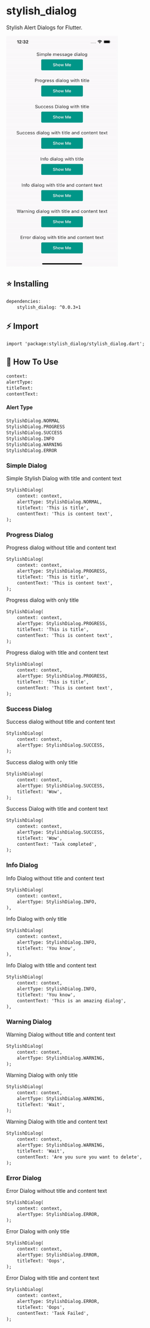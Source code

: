 # stylish_dialog

Stylish Alert Dialogs for Flutter.

<img src="https://github.com/MarsadMaqsood/StylishDialogFlutter/blob/master/assets/stylish_dialog-screen%20recording.gif" alt="alt text" width="300" height="620">

## ⭐  Installing

    dependencies:
        stylish_dialog: ^0.0.3+1
        
## ⚡ Import
    import 'package:stylish_dialog/stylish_dialog.dart';
    
## 📙 How To Use

    context:
    alertType:
    titleText:
    contentText:
    
#### Alert Type
    StylishDialog.NORMAL
    StylishDialog.PROGRESS
    StylishDialog.SUCCESS
    StylishDialog.INFO
    StylishDialog.WARNING
    StylishDialog.ERROR
    
### Simple Dialog
Simple Stylish Dialog with title and content text

    StylishDialog(
        context: context,
        alertType: StylishDialog.NORMAL,
        titleText: 'This is title',
        contentText: 'This is content text',
    );
    
### Progress Dialog
Progress dialog without title and content text

    StylishDialog(
        context: context,
        alertType: StylishDialog.PROGRESS,
        titleText: 'This is title',
        contentText: 'This is content text',
    );
    
Progress dialog with only title

    StylishDialog(
        context: context,
        alertType: StylishDialog.PROGRESS,
        titleText: 'This is title',
        contentText: 'This is content text',
    );
    
Progress dialog with title and content text
    
    StylishDialog(
        context: context,
        alertType: StylishDialog.PROGRESS,
        titleText: 'This is title',
        contentText: 'This is content text',
    );

### Success Dialog
Success dialog without title and content text
    
    StylishDialog(
        context: context,
        alertType: StylishDialog.SUCCESS,
    );
    
Success dialog with only title

    StylishDialog(
        context: context,
        alertType: StylishDialog.SUCCESS,
        titleText: 'Wow',
    );

Success Dialog with title and content text

    StylishDialog(
        context: context,
        alertType: StylishDialog.SUCCESS,
        titleText: 'Wow',
        contentText: 'Task completed',
    );
    
### Info Dialog
Info Dialog without title and content text

    StylishDialog(
        context: context,
        alertType: StylishDialog.INFO,
    ),
    

Info Dialog with only title

    StylishDialog(
        context: context,
        alertType: StylishDialog.INFO,
        titleText: 'You know',
    ),

Info Dialog with title and content text

    StylishDialog(
        context: context,
        alertType: StylishDialog.INFO,
        titleText: 'You know',
        contentText: 'This is an amazing dialog',
    ),

### Warning Dialog
Warning Dialog without title and content text

    StylishDialog(
        context: context,
        alertType: StylishDialog.WARNING,
    );

Warning Dialog with only title

    StylishDialog(
        context: context,
        alertType: StylishDialog.WARNING,
        titleText: 'Wait',
    );


Warning Dialog with title and content text
    
    StylishDialog(
        context: context,
        alertType: StylishDialog.WARNING,
        titleText: 'Wait',
        contentText: 'Are you sure you want to delete',
    );
    
### Error Dialog
Error Dialog without title and content text

    StylishDialog(
        context: context,
        alertType: StylishDialog.ERROR,
    );

Error Dialog with only title

    StylishDialog(
        context: context,
        alertType: StylishDialog.ERROR,
        titleText: 'Oops',
    );

Error Dialog with title and content text

    StylishDialog(
        context: context,
        alertType: StylishDialog.ERROR,
        titleText: 'Oops',
        contentText: 'Task Failed',
    );
    
